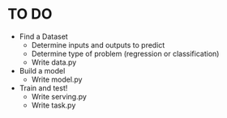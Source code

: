 # TO DO

- Find a Dataset
    - Determine inputs and outputs to predict
    - Determine type of problem (regression or classification)
    - Write data.py
- Build a model
    - Write model.py
- Train and test!
    - Write serving.py
    - Write task.py
